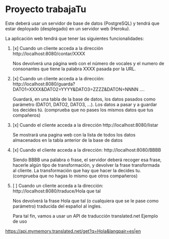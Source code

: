 # Proyecto trabajaTu


Este deberá usar un servidor de base de datos (PostgreSQL) y tendrá que estar deployado (desplegado) en un servidor web (Heroku).


La aplicación web tendrá que tener las siguientes funcionalidades:


1. [x] Cuando un cliente acceda a la dirección http://localhost:8080/contar/XXXX


    Nos devolverá una página web con el número de vocales y el numero de consonantes que tiene la palabra XXXX pasada por la URL. 


2. [x] 
Cuando un cliente acceda a la dirección:
http://localhost:8080/guarda?DATO1=XXXX&DATO2=YYYY&DATO3=ZZZZ&DATON=NNNN  ....


    Guardará, en una tabla de la base de datos, los datos pasados como parámetro (DATO1, DATO2, DATO3, ...).
Los datos a pasar y a guardar los decides tú. (comprueba que no pases los mismos datos que tus compañeros)


3. [x] Cuando el cliente acceda a la dirección
http://localhost:8080/listar


    Se mostrará una pagina web con la lista de todos los datos almacenados en la tabla anterior de la base de datos


4. [x] Cuando el cliente acceda a la dirección:
http://localhost:8080/BBBB


    Siendo BBBB una palabra o frase, el servidor deberá recoger esa frase, hacerle algún tipo de transformación, y devolver la frase transformada al cliente.
    La transformación que hay que hacer la decides tu. (comprueba que no hagas lo mismo que otros compañeros)


5. [ ] Cuando un cliente acceda a la dirección:
http://localhost:8080/traduce/Hola que tal


    Nos devolverá la frase Hola que tal (o cualquiera que se le pase como parámetro) traducida del español al ingles.
    
    Para tal fin, vamos a usar un API de traducción translated.net
Ejemplo de uso

https://api.mymemory.translated.net/get?q=Hola&langpair=es|en
